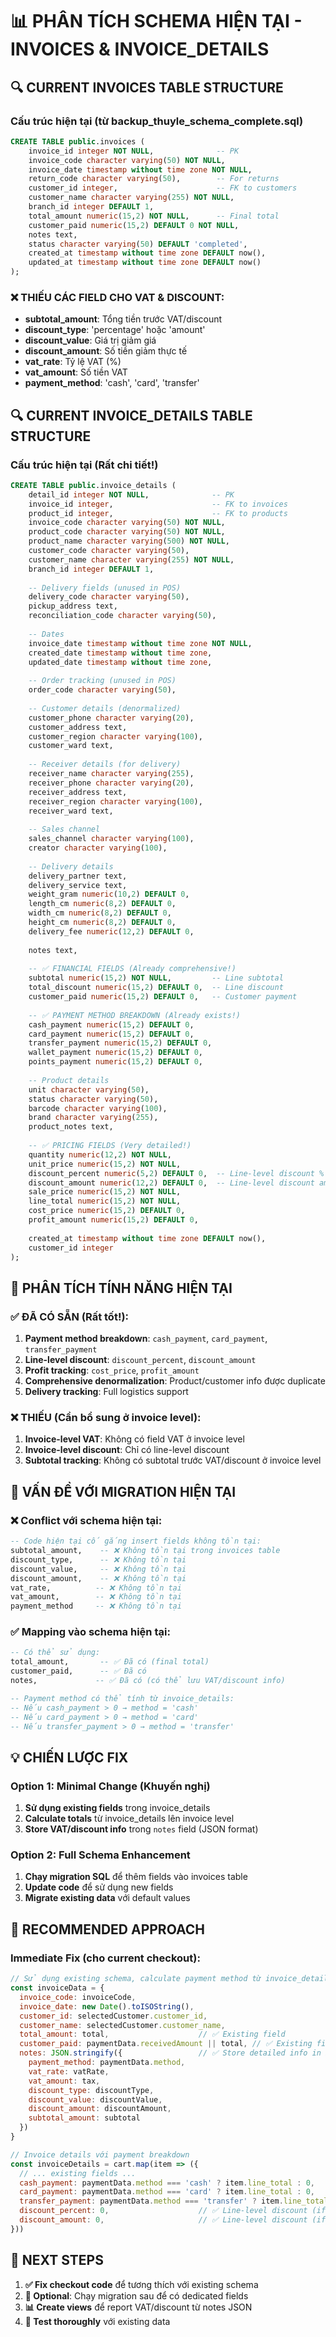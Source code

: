 # 📊 PHÂN TÍCH SCHEMA HIỆN TẠI - INVOICES & INVOICE_DETAILS

## 🔍 CURRENT INVOICES TABLE STRUCTURE

### **Cấu trúc hiện tại (từ backup_thuyle_schema_complete.sql)**
```sql
CREATE TABLE public.invoices (
    invoice_id integer NOT NULL,              -- PK
    invoice_code character varying(50) NOT NULL,
    invoice_date timestamp without time zone NOT NULL,
    return_code character varying(50),        -- For returns
    customer_id integer,                      -- FK to customers
    customer_name character varying(255) NOT NULL,
    branch_id integer DEFAULT 1,
    total_amount numeric(15,2) NOT NULL,      -- Final total
    customer_paid numeric(15,2) DEFAULT 0 NOT NULL,
    notes text,
    status character varying(50) DEFAULT 'completed',
    created_at timestamp without time zone DEFAULT now(),
    updated_at timestamp without time zone DEFAULT now()
);
```

### **❌ THIẾU CÁC FIELD CHO VAT & DISCOUNT:**
- **subtotal_amount**: Tổng tiền trước VAT/discount
- **discount_type**: 'percentage' hoặc 'amount'
- **discount_value**: Giá trị giảm giá  
- **discount_amount**: Số tiền giảm thực tế
- **vat_rate**: Tỷ lệ VAT (%)
- **vat_amount**: Số tiền VAT
- **payment_method**: 'cash', 'card', 'transfer'

## 🔍 CURRENT INVOICE_DETAILS TABLE STRUCTURE

### **Cấu trúc hiện tại (Rất chi tiết!)**
```sql
CREATE TABLE public.invoice_details (
    detail_id integer NOT NULL,              -- PK
    invoice_id integer,                      -- FK to invoices
    product_id integer,                      -- FK to products
    invoice_code character varying(50) NOT NULL,
    product_code character varying(50) NOT NULL,
    product_name character varying(500) NOT NULL,
    customer_code character varying(50),
    customer_name character varying(255) NOT NULL,
    branch_id integer DEFAULT 1,
    
    -- Delivery fields (unused in POS)
    delivery_code character varying(50),
    pickup_address text,
    reconciliation_code character varying(50),
    
    -- Dates
    invoice_date timestamp without time zone NOT NULL,
    created_date timestamp without time zone,
    updated_date timestamp without time zone,
    
    -- Order tracking (unused in POS)
    order_code character varying(50),
    
    -- Customer details (denormalized)
    customer_phone character varying(20),
    customer_address text,
    customer_region character varying(100),
    customer_ward text,
    
    -- Receiver details (for delivery)
    receiver_name character varying(255),
    receiver_phone character varying(20),
    receiver_address text,
    receiver_region character varying(100),
    receiver_ward text,
    
    -- Sales channel
    sales_channel character varying(100),
    creator character varying(100),
    
    -- Delivery details
    delivery_partner text,
    delivery_service text,
    weight_gram numeric(10,2) DEFAULT 0,
    length_cm numeric(8,2) DEFAULT 0,
    width_cm numeric(8,2) DEFAULT 0,
    height_cm numeric(8,2) DEFAULT 0,
    delivery_fee numeric(12,2) DEFAULT 0,
    
    notes text,
    
    -- ✅ FINANCIAL FIELDS (Already comprehensive!)
    subtotal numeric(15,2) NOT NULL,         -- Line subtotal
    total_discount numeric(15,2) DEFAULT 0,  -- Line discount
    customer_paid numeric(15,2) DEFAULT 0,   -- Customer payment
    
    -- ✅ PAYMENT METHOD BREAKDOWN (Already exists!)
    cash_payment numeric(15,2) DEFAULT 0,
    card_payment numeric(15,2) DEFAULT 0,
    transfer_payment numeric(15,2) DEFAULT 0,
    wallet_payment numeric(15,2) DEFAULT 0,
    points_payment numeric(15,2) DEFAULT 0,
    
    -- Product details
    unit character varying(50),
    status character varying(50),
    barcode character varying(100),
    brand character varying(255),
    product_notes text,
    
    -- ✅ PRICING FIELDS (Very detailed!)
    quantity numeric(12,2) NOT NULL,
    unit_price numeric(15,2) NOT NULL,
    discount_percent numeric(5,2) DEFAULT 0,  -- Line-level discount %
    discount_amount numeric(12,2) DEFAULT 0,  -- Line-level discount amount
    sale_price numeric(15,2) NOT NULL,
    line_total numeric(15,2) NOT NULL,
    cost_price numeric(15,2) DEFAULT 0,
    profit_amount numeric(15,2) DEFAULT 0,
    
    created_at timestamp without time zone DEFAULT now(),
    customer_id integer
);
```

## 🎯 PHÂN TÍCH TÍNH NĂNG HIỆN TẠI

### **✅ ĐÃ CÓ SẴN (Rất tốt!):**
1. **Payment method breakdown**: `cash_payment`, `card_payment`, `transfer_payment`
2. **Line-level discount**: `discount_percent`, `discount_amount`
3. **Profit tracking**: `cost_price`, `profit_amount`
4. **Comprehensive denormalization**: Product/customer info được duplicate
5. **Delivery tracking**: Full logistics support

### **❌ THIẾU (Cần bổ sung ở invoice level):**
1. **Invoice-level VAT**: Không có field VAT ở invoice level
2. **Invoice-level discount**: Chỉ có line-level discount
3. **Subtotal tracking**: Không có subtotal trước VAT/discount ở invoice level

## 🚨 VẤN ĐỀ VỚI MIGRATION HIỆN TẠI

### **❌ Conflict với schema hiện tại:**
```sql
-- Code hiện tại cố gắng insert fields không tồn tại:
subtotal_amount,    -- ❌ Không tồn tại trong invoices table
discount_type,      -- ❌ Không tồn tại
discount_value,     -- ❌ Không tồn tại  
discount_amount,    -- ❌ Không tồn tại
vat_rate,          -- ❌ Không tồn tại
vat_amount,        -- ❌ Không tồn tại
payment_method     -- ❌ Không tồn tại
```

### **✅ Mapping vào schema hiện tại:**
```sql
-- Có thể sử dụng:
total_amount,       -- ✅ Đã có (final total)
customer_paid,      -- ✅ Đã có  
notes,             -- ✅ Đã có (có thể lưu VAT/discount info)

-- Payment method có thể tính từ invoice_details:
-- Nếu cash_payment > 0 → method = 'cash'
-- Nếu card_payment > 0 → method = 'card'  
-- Nếu transfer_payment > 0 → method = 'transfer'
```

## 💡 CHIẾN LƯỢC FIX

### **Option 1: Minimal Change (Khuyến nghị)**
1. **Sử dụng existing fields** trong invoice_details
2. **Calculate totals** từ invoice_details lên invoice level
3. **Store VAT/discount info** trong `notes` field (JSON format)

### **Option 2: Full Schema Enhancement**
1. **Chạy migration SQL** để thêm fields vào invoices table
2. **Update code** để sử dụng new fields
3. **Migrate existing data** với default values

## 🎯 RECOMMENDED APPROACH

### **Immediate Fix (cho current checkout):**
```javascript
// Sử dụng existing schema, calculate payment method từ invoice_details
const invoiceData = {
  invoice_code: invoiceCode,
  invoice_date: new Date().toISOString(),
  customer_id: selectedCustomer.customer_id,
  customer_name: selectedCustomer.customer_name,
  total_amount: total,                    // ✅ Existing field
  customer_paid: paymentData.receivedAmount || total, // ✅ Existing field
  notes: JSON.stringify({                 // ✅ Store detailed info in JSON
    payment_method: paymentData.method,
    vat_rate: vatRate,
    vat_amount: tax,
    discount_type: discountType,
    discount_value: discountValue,
    discount_amount: discountAmount,
    subtotal_amount: subtotal
  })
}

// Invoice details với payment breakdown
const invoiceDetails = cart.map(item => ({
  // ... existing fields ...
  cash_payment: paymentData.method === 'cash' ? item.line_total : 0,    // ✅ Existing
  card_payment: paymentData.method === 'card' ? item.line_total : 0,    // ✅ Existing  
  transfer_payment: paymentData.method === 'transfer' ? item.line_total : 0, // ✅ Existing
  discount_percent: 0,                    // ✅ Line-level discount (if needed)
  discount_amount: 0,                     // ✅ Line-level discount (if needed)
}))
```

## 🎯 NEXT STEPS

1. **✅ Fix checkout code** để tương thích với existing schema
2. **🔄 Optional**: Chạy migration sau để có dedicated fields
3. **📊 Create views** để report VAT/discount từ notes JSON
4. **🧪 Test thoroughly** với existing data
